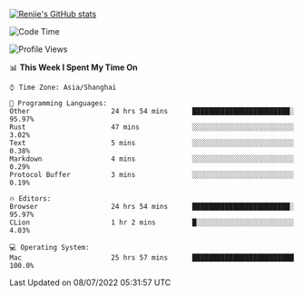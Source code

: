 [![Renjie's GitHub stats](https://github-readme-stats.vercel.app/api?username=liurenjie1024&show_icons=true&theme=chartreuse-dark)](https://github.com/anuraghazra/github-readme-stats)

<!--START_SECTION:waka-->
![Code Time](http://img.shields.io/badge/Code%20Time-54%20hrs%2043%20mins-blue)

![Profile Views](http://img.shields.io/badge/Profile%20Views-51-blue)

📊 **This Week I Spent My Time On** 

```text
⌚︎ Time Zone: Asia/Shanghai

💬 Programming Languages: 
Other                    24 hrs 54 mins      ████████████████████████░   95.97% 
Rust                     47 mins             ░░░░░░░░░░░░░░░░░░░░░░░░░   3.02% 
Text                     5 mins              ░░░░░░░░░░░░░░░░░░░░░░░░░   0.38% 
Markdown                 4 mins              ░░░░░░░░░░░░░░░░░░░░░░░░░   0.29% 
Protocol Buffer          3 mins              ░░░░░░░░░░░░░░░░░░░░░░░░░   0.19%

🔥 Editors: 
Browser                  24 hrs 54 mins      ████████████████████████░   95.97% 
CLion                    1 hr 2 mins         █░░░░░░░░░░░░░░░░░░░░░░░░   4.03%

💻 Operating System: 
Mac                      25 hrs 57 mins      █████████████████████████   100.0%

```


 Last Updated on 08/07/2022 05:31:57 UTC
<!--END_SECTION:waka-->

